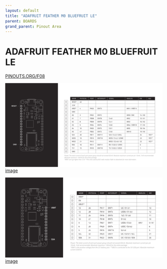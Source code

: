 ```yaml
---
layout: default
title: "ADAFRUIT FEATHER M0 BLUEFRUIT LE"
parent: BOARDS
grand_parent: Pinout Area
---
```


# ADAFRUIT FEATHER M0 BLUEFRUIT LE

<a href="https://www.PINOUTS.ORG/F08">PINOUTS.ORG/F08</a>

![image](./assets/48.png)  
[image](./assets/48.png)


![image](./assets/49.png)  
[image](./assets/49.png)
